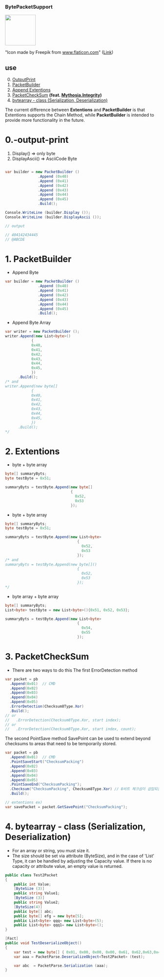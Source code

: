 ### BytePacketSupport
<img src = "https://github.com/lukewire129/BytePacketSupport/assets/54387261/1a9028b0-ae1f-4f5f-82f7-18ecde0ca360" width="100" height="100">

"Icon made by Freepik from www.flaticon.com"
([Link](https://www.flaticon.com/free-icon/brick-wall_1887007?term=brick&related_id=1887007))
## use
0. [OutputPrint](#0.output-print)
1. [PacketBuilder](#1.Packet-Builder)
2. [Append Extentions](#2.Extentions)
3. [PacketCheckSum](#3.PacketCheckSum) **(feat. [Mythosia.Integrity](https://github.com/AJ-comp/Mythosia/tree/master/Mythosia.Integrity))**
4. [bytearray - class (Serialization, Deserialization)](#4.bytearray-class(Serialization,Deserialization))

The current difference between **Extentions** and **PacketBuilder** is that Extentions supports the Chain Method, while **PacketBuilder** is intended to provide more functionality in the future.

# 0.-output-print
1. Display() => only byte
2. DisplayAscii() => AsciiCode Byte
```csharp

var builder = new PacketBuilder ()
               .Append (0x40)
               .Append (0x41)
               .Append (0x42)
               .Append (0x43)
               .Append (0x44)
               .Append (0x45)
               .Build();

Console.WriteLine (builder.Display ());
Console.WriteLine (builder.DisplayAscii ());

// output

// 404142434445
// @ABCDE
```

# 1. PacketBuilder
- Append Byte
```csharp
var builder = new PacketBuilder ()
               .Append (0x40)
               .Append (0x41)
               .Append (0x42)
               .Append (0x43)
               .Append (0x44)
               .Append (0x45)
               .Build();
```
- Append Byte Array
```csharp
var writer = new PacketBuilder ();
writer.Append(new List<byte>()
            {
            0x40,
            0x41,
            0x42,
            0x43,
            0x44,
            0x45,
            })
      .Build();
/* and
writer.Append(new byte[]
            {
            0x40,
            0x41,
            0x42,
            0x43,
            0x44,
            0x45,
            })
      .Build();
*/
```

# 2. Extentions
- byte + byte array
``` csharp
byte[] summaryByts;
byte testByte = 0x51;

summaryByts = testByte.Append(new byte[]
                              {
                                0x52,
                                0x53
                              });
```
 
- byte + byte array
``` csharp
byte[] summaryByts;
byte testByte = 0x51;

summaryByts = testByte.Append(new List<byte>
                                 {
                                   0x52,
                                   0x53
                                 });
/* and
summaryByts = testByte.Append(new byte[]()
                                 {
                                   0x52,
                                   0x53
                                 });
*/
```

- byte array + byte array
``` csharp
byte[] summaryByts;
List<byte> testByte = new List<byte>(){0x51, 0x52, 0x53};

summaryByts = testByte.Append(new List<byte>
                                 {
                                   0x54,
                                   0x55
                                 });
```
# 3. PacketCheckSum
- There are two ways to do this
The first ErrorDetection method
``` csharp
var packet = pb
  .Append(0x01)  // CMD
  .Append(0x02)
  .Append(0x03)
  .Append(0x04)
  .Append(0x05)
  .ErrorDetection(Checksum8Type.Xor) 
  .Build();
// or
//   .ErrorDetection(Checksum8Type.Xor, start index);
// or
//   .ErrorDetection(Checksum8Type.Xor, start index, count); 
```
The second PointSave method
SavePoint can be used to extend beyond checksums to areas that need to be temporarily stored.
``` csharp
var packet = pb
  .Append(0x01)  // CMD
  .PointSaveStart("ChecksumPacking")
  .Append(0x02)
  .Append(0x03)
  .Append(0x04)
  .Append(0x05)
  .PointSaveEnd("ChecksumPacking");
  .Checksum("ChecksumPacking", Checksum8Type.Xor) // 8비트 체크섬이 삽입되는 위치
  .Build();

// extentions ex)
var savePacket = packet.GetSavePoint("ChecksumPacking");
```
# 4. bytearray - class (Serialization, Deserialization)
- For an array or string, you must size it.
- The size should be set via attribute (ByteSize), and in the case of 'List' Type, it can be handled by adjusting the Capacity value.
  If there is no capacity or attribute value, an empty value is returned.
```csharp
public class Test2Packet
{
    public int Value;
    [ByteSize (3)]
    public string Value1;
    [ByteSize (3)]
    public string Value2;
    [ByteSize(4)]
    public byte[] abc;            
    public byte[] efg = new byte[5];
    public List<byte> qqq= new List<byte>(5);
    public List<byte> qqq1= new List<byte>();
}

[Fact]
public void TestDeserializeObject()
{
    var test = new byte[] { 0x01, 0x00, 0x00, 0x00, 0x61, 0x62,0x63,0x41,0x42,0x43, 0x01, 0x00, 0x00, 0x00, 0x61, 0x62, 0x63, 0x41, 0x42, 0x43, 0x01, 0x00, 0x00, 0x00, 0x61, 0x62, 0x63, 0x41, 0x42, 0x43 };
    var aaa = PacketParse.DeserializeObject<Test2Packet> (test);

    var abc  = PacketParse.Serialization (aaa);
}
```
